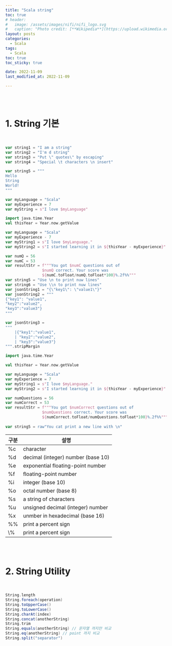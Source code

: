 ```yaml
---
title: "Scala string"
toc: true
# header:
#   image: /assets/images/nifi/nifi_logo.svg
#   caption: "Photo credit: [**Wikipedia**](https://upload.wikimedia.org/wikipedia/commons/f/ff/Apache-nifi-logo.svg)"
layout: posts
categories:
  - Scala
tags:
  - Scala
toc: true
toc_sticky: true

date: 2022-11-09
last_modified_at: 2022-11-09

---
```


<br><br>

# 1. String 기본

<br>

```scala
var string1 = "I am a string"
var string2 = "I'm d string"
var string3 = "Put \" quotes\" by escaping"
var string4 = "Special \t characters \n insert"

var string5 = """
Hello
String
World!
"""
```

```scala
var myLanguage = "Scala"
var myExperience = 7
var myString = s"I love $myLanguage"
```

```scala
import java.time.Year
val thisYear = Year.now.getValue

var myLanguage = "Scala"
var myExperience - 7
var myString1 = s"I love $myLanguage."
var myString2 = s"I started learning it in ${thisYear - myExperience}"
```

```scala
var numQ = 56
var numC = 53
var resultStr = f"""You got $numC questions out of
                $numQ correct. Your score was
                ${numC.toFloat/numQ.toFloat*100}%.2f%%"""
var string5 = "Use \n to print nuw lines"
var string6 = "Use \\n to print nuw lines"
var jsonString1 = "{\"key1\": \"value1\"}"
var jsonString2 = """
{"key1": "value1",
"key2":"value2",
"key3":"value3"}
"""

var jsonString3 = 
"""
    |{"key1":"value1",
    | "key2":"value2",
    | "key3":"value3"}
""".stripMargin

import java.time.Year

val thisYear = Year.now.getValue

var myLanguage = "Scala"
var myExperience = 7
var myString1 = s"I love $myLanguage."
var myString2 = s"I started learning it in ${thisYear - myExperience}"

var numQuestions = 56
var numCorrect = 53
var resultStr = f"""You got $numCorrect questions out of
                $numQuestions correct. Your score was
                ${numCorrect.toFloat/numQuestions.toFloat*100}%.2f%%"""
                
var string5 = raw"You cat print a new line with \n"
```

<table>
  <thead>
    <tr>
      <th colspan=1>구분</th>
      <th colspan=1>설명</th>
    <tr>
  </thead>
  <tbody>
    <tr>
      <td>%c</td>
      <td>character</td>
    </tr>
    <tr>
      <td>%d</td>
      <td>decimal (integer) number (base 10)</td>
    </tr>
    <tr>
      <td>%e</td>
      <td>exponential floating-point number</td>
    </tr>
    <tr>
      <td>%f</td>
      <td>floating-point number</td>
    </tr>
    <tr>
      <td>%i</td>
      <td>integer (base 10)</td>
    </tr>
    <tr>
      <td>%o</td>
      <td>octal number (base 8)</td>
    </tr>
    <tr>
      <td>%s</td>
      <td>a string of characters</td>
    </tr>
    <tr>
      <td>%u</td>
      <td>unsigned decimal (integer) number</td>
    </tr>
    <tr>
      <td>%x</td>
      <td>unmber in hexadecimal (base 16)</td>
    </tr>
    <tr>
      <td>%%</td>
      <td>print a percent sign</td>
    </tr>
    <tr>
      <td>\%</td>
      <td>print a percent sign</td>
    </tr>
  </tbody>
</table>

<br><br>

# 2. String Utility

<br>

```scala
String.length
String.foreach(operation)
String.toUpperCase()
String.toLowerCase()
String.charAt(index)
String.concat(anotherString)
String.trim
String.equals(anotherString) // 문자열 까지만 비교
String.eq(anotherString) // point 까지 비교
String.split("separator")
```
